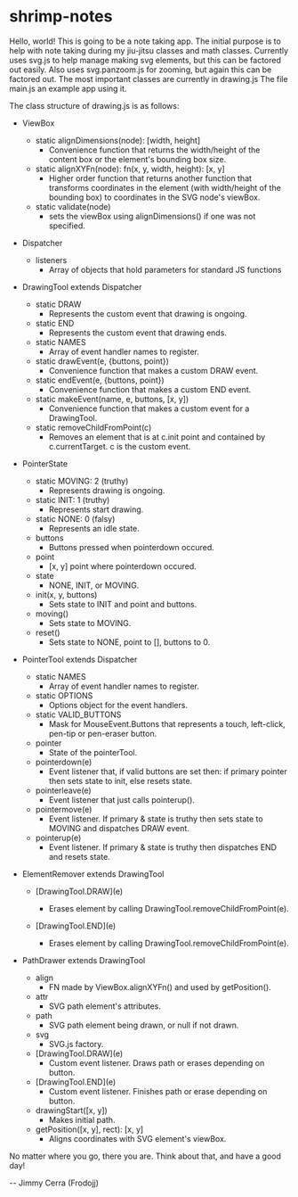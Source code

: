 # shrimp-notes

Hello, world! This is going to be a note taking app. The initial purpose is to
help with note taking during my jiu-jitsu classes and math classes. Currently
uses svg.js to help manage making svg elements, but this can be factored out
easily. Also uses svg.panzoom.js for zooming, but again this can be factored
out. The most important classes are currently in drawing.js The file main.js
an example app using it.

The class structure of drawing.js is as follows:

- ViewBox
    - static alignDimensions(node): \[width, height]
		- Convenience function that returns the width/height of the content box
		  or the element's bounding box size.
    - static alignXYFn(node): fn(x, y, width, height): \[x, y]
		- Higher order function that returns another function that transforms
		  coordinates in the element (with width/height of the bounding box) to
		  coordinates in the SVG node's viewBox.
    - static validate(node)
		- sets the viewBox using alignDimensions() if one was not specified.

- Dispatcher
	- listeners
		- Array of objects that hold parameters for standard JS functions

- DrawingTool extends Dispatcher
	- static DRAW
		- Represents the custom event that drawing is ongoing.
    - static END
		- Represents the custom event that drawing ends.
	- static NAMES
		- Array of event handler names to register.
	- static drawEvent(e, {buttons, point})
		- Convenience function that makes a custom DRAW event.
	- static endEvent(e, {buttons, point})
		- Convenience function that makes a custom END event.
	- static makeEvent(name, e, buttons, \[x, y])
		- Convenience function that makes a custom event for a DrawingTool.
	- static removeChildFromPoint(c)
		- Removes an element that is at c.init point and contained
		  by c.currentTarget. c is the custom event.

- PointerState
	- static MOVING: 2 (truthy)
		- Represents drawing is ongoing.
	- static INIT: 1 (truthy)
		- Represents start drawing.
	- static NONE: 0 (falsy)
		- Represents an idle state.
	- buttons
		- Buttons pressed when pointerdown occured.
	- point
		- \[x, y] point where pointerdown occured.
	- state
		- NONE, INIT, or MOVING.
	- init(x, y, buttons)
		- Sets state to INIT and point and buttons.
	- moving()
		- Sets state to MOVING.
	- reset()
		- Sets state to NONE, point to [], buttons to 0.

- PointerTool extends Dispatcher
	- static NAMES
		- Array of event handler names to register.
	- static OPTIONS
		- Options object for the event handlers.
	- static VALID_BUTTONS
		- Mask for MouseEvent.Buttons that represents a touch, left-click, 
		  pen-tip or pen-eraser button.
	- pointer
		- State of the pointerTool.
	- pointerdown(e)
		- Event listener that, if valid buttons are set then: if primary 
		  pointer then sets state to init, else resets state.
	- pointerleave(e)
		- Event listener that just calls pointerup().
	- pointermove(e)
		- Event listener. If primary & state is truthy then sets state to
		  MOVING and dispatches DRAW event.
	- pointerup(e)
		- Event listener. If primary & state is truthy then dispatches END
		  and resets state.

- ElementRemover extends DrawingTool
	- \[DrawingTool.DRAW](e)
		- Erases element by calling DrawingTool.removeChildFromPoint(e).
	
	- \[DrawingTool.END](e)
		- Erases element by calling DrawingTool.removeChildFromPoint(e).

- PathDrawer extends DrawingTool
	- align
		- FN made by ViewBox.alignXYFn() and used by getPosition().
	- attr
		- SVG path element's attributes.
	- path
		- SVG path element being drawn, or null if not drawn.
	- svg
		- SVG.js factory.
	- \[DrawingTool.DRAW](e)
		- Custom event listener. Draws path or erases depending on button.
	- \[DrawingTool.END](e)
		- Custom event listener. Finishes path or erase depending on button.
	- drawingStart(\[x, y])
		- Makes initial path.
	- getPosition(\[x, y], rect): \[x, y]
		- Aligns coordinates with SVG element's viewBox.

No matter where you go, there you are. Think about that, and have a good day!

-- Jimmy Cerra (Frodojj)
